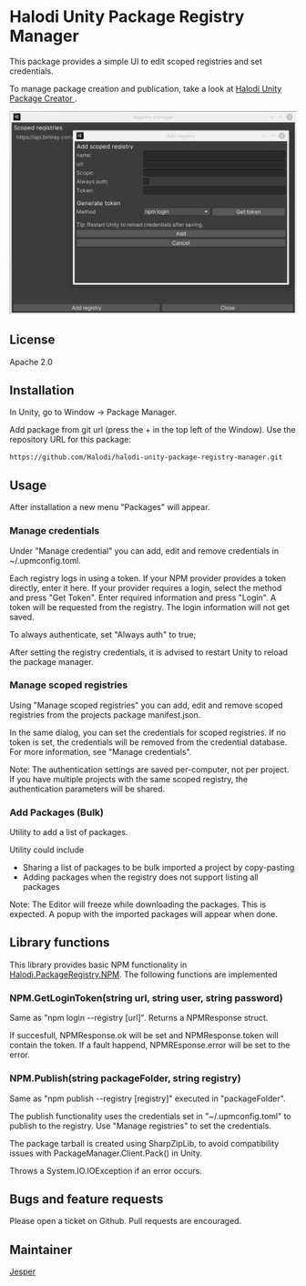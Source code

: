 # Halodi Unity Package Registry Manager

This package provides a simple UI to edit scoped registries and set credentials.

To manage package creation and publication, take a look at [Halodi Unity Package Creator  ](https://github.com/Halodi/halodi-unity-package-creator).

![Screenshot of main functionality](Resources/halodi-unity-package-registry-manager/halodi-unity-package-registry-manager-screenshot.png)

## License

Apache 2.0

## Installation

In Unity, go to Window -> Package Manager.

Add package from git url (press the + in the top left of the Window). Use the repository URL for this package:

```
https://github.com/Halodi/halodi-unity-package-registry-manager.git
```

## Usage 

After installation a new menu "Packages" will appear.

### Manage credentials

Under "Manage credential" you can add, edit and remove credentials in ~/.upmconfig.toml. 

Each registry logs in using a token. If your NPM provider provides a token directly, enter it here. If your provider requires a login, select the method and press "Get Token". Enter required information and press "Login". A token will be requested from the registry. The login information will not get saved.

To always authenticate, set "Always auth" to true;

After setting the registry credentials, it is advised to restart Unity to reload the package manager.

### Manage scoped registries

Using "Manage scoped registries" you can add, edit and remove scoped registries from the projects package manifest.json.

In the same dialog, you can set the credentials for scoped registries. If no token is set, the credentials will be removed from the credential database. For more information, see "Manage credentials".

Note: The authentication settings are saved per-computer, not per project. If you have multiple projects with the same scoped registry, the authentication parameters will be shared.

### Add Packages (Bulk)

Utility to add a list of packages. 

Utility could include

- Sharing a list of packages to be bulk imported a project by copy-pasting
- Adding packages when the registry does not support listing all packages

Note: The Editor will freeze while downloading the packages. This is expected. A popup with the imported packages will appear when done.


## Library functions

This library provides basic NPM functionality in [Halodi.PackageRegistry.NPM](Editor/Halodi/PackageRegistry/NPM.cs). The following functions are implemented


### NPM.GetLoginToken(string url, string user, string password)

Same as "npm login --registry [url]". Returns a NPMResponse struct. 

If succesfull, NPMResponse.ok will be set and NPMResponse.token will contain the token.
If a fault happend, NPMREsponse.error will be set to the error.

### NPM.Publish(string packageFolder, string registry)

Same as "npm publish --registry [registry]" executed in "packageFolder".

The publish functionality uses the credentials set in "~/.upmconfig.toml" to publish to the registry. Use "Manage registries" to set the credentials.

The package tarball is created using SharpZipLib, to avoid compatibility issues with PackageManager.Client.Pack() in Unity.

Throws a System.IO.IOException if an error occurs.

## Bugs and feature requests

Please open a ticket on Github. Pull requests are encouraged.

## Maintainer

[Jesper](jesper@halodi.com)
